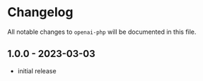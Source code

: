 # Changelog

All notable changes to `openai-php` will be documented in this file.


## 1.0.0 - 2023-03-03

- initial release
